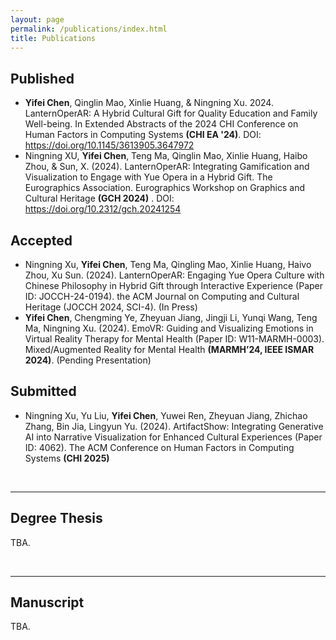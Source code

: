 ```yaml
---
layout: page
permalink: /publications/index.html
title: Publications
---
```


## Published

- **Yifei Chen**, Qinglin Mao, Xinlie Huang, \& Ningning Xu. 2024. LanternOperAR: A Hybrid Cultural Gift for Quality Education and Family Well-being. In Extended Abstracts of the 2024 CHI Conference on Human Factors in Computing Systems **(CHI EA '24)**. DOI: https://doi.org/10.1145/3613905.3647972
-  Ningning XU, **Yifei Chen**, Teng Ma, Qinglin Mao, Xinlie Huang, Haibo Zhou, \& Sun, X. (2024). LanternOperAR: Integrating Gamification and Visualization to Engage with Yue Opera in a Hybrid Gift. The Eurographics Association. Eurographics Workshop on Graphics and Cultural Heritage **(GCH 2024)** . DOI: https://doi.org/10.2312/gch.20241254

## Accepted

- Ningning Xu, **Yifei Chen**, Teng Ma, Qingling Mao, Xinlie Huang, Haivo Zhou, Xu Sun. (2024). LanternOperAR: Engaging Yue Opera Culture with Chinese Philosophy in Hybrid Gift through Interactive Experience (Paper ID: JOCCH-24-0194). the ACM Journal on Computing and Cultural Heritage (JOCCH 2024, SCI-4). (In Press)
- **Yifei Chen**, Chengming Ye, Zheyuan Jiang, Jingji Li, Yunqi Wang, Teng Ma, Ningning Xu. (2024). EmoVR: Guiding and Visualizing Emotions in Virtual Reality Therapy for Mental Health (Paper ID: W11-MARMH-0003). Mixed/Augmented Reality for Mental Health **(MARMH’24, IEEE ISMAR 2024)**. (Pending Presentation)

## Submitted

- Ningning Xu, Yu Liu, **Yifei Chen**, Yuwei Ren, Zheyuan Jiang, Zhichao Zhang, Bin Jia, Lingyun Yu. (2024). ArtifactShow: Integrating Generative AI into Narrative Visualization for Enhanced Cultural Experiences (Paper ID: 4062). The ACM Conference on Human Factors in Computing Systems **(CHI 2025)**

  <br>


---

## Degree Thesis

TBA.

  <br>

---

## Manuscript

TBA.

  <br>
